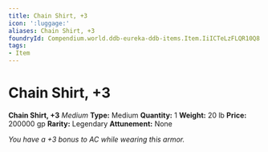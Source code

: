```yaml
---
title: Chain Shirt, +3
icon: ':luggage:'
aliases: Chain Shirt, +3
foundryId: Compendium.world.ddb-eureka-ddb-items.Item.IiICTeLzFLQR10Q8
tags:
- Item
---
```


# Chain Shirt, +3

**Chain Shirt, +3**
_Medium_
**Type:** Medium
**Quantity:** 1
**Weight:** 20 lb
**Price:** 200000 gp
**Rarity:** Legendary
**Attunement:** None

*You have a +3 bonus to AC while wearing this armor.*